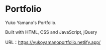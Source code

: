 # Portfolio
Yuko Yamano's Portfolio.

Built with HTML, CSS and JavaScript, jQuery

URL：https://yukoyamanoportfolio.netlify.app/